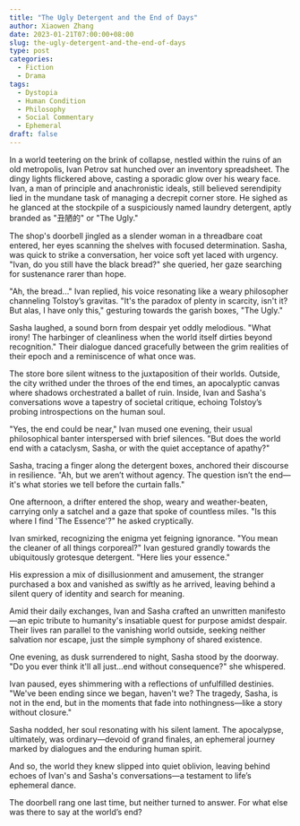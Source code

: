 ```yaml
---
title: "The Ugly Detergent and the End of Days"
author: Xiaowen Zhang
date: 2023-01-21T07:00:00+08:00
slug: the-ugly-detergent-and-the-end-of-days
type: post
categories:
  - Fiction
  - Drama
tags:
  - Dystopia
  - Human Condition
  - Philosophy
  - Social Commentary
  - Ephemeral
draft: false
---
```


In a world teetering on the brink of collapse, nestled within the ruins of an old metropolis, Ivan Petrov sat hunched over an inventory spreadsheet. The dingy lights flickered above, casting a sporadic glow over his weary face. Ivan, a man of principle and anachronistic ideals, still believed serendipity lied in the mundane task of managing a decrepit corner store. He sighed as he glanced at the stockpile of a suspiciously named laundry detergent, aptly branded as "丑陋的" or "The Ugly."

The shop's doorbell jingled as a slender woman in a threadbare coat entered, her eyes scanning the shelves with focused determination. Sasha, was quick to strike a conversation, her voice soft yet laced with urgency. "Ivan, do you still have the black bread?" she queried, her gaze searching for sustenance rarer than hope.

"Ah, the bread..." Ivan replied, his voice resonating like a weary philosopher channeling Tolstoy’s gravitas. "It's the paradox of plenty in scarcity, isn't it? But alas, I have only this," gesturing towards the garish boxes, "The Ugly."

Sasha laughed, a sound born from despair yet oddly melodious. "What irony! The harbinger of cleanliness when the world itself dirties beyond recognition." Their dialogue danced gracefully between the grim realities of their epoch and a reminiscence of what once was.

The store bore silent witness to the juxtaposition of their worlds. Outside, the city writhed under the throes of the end times, an apocalyptic canvas where shadows orchestrated a ballet of ruin. Inside, Ivan and Sasha's conversations wove a tapestry of societal critique, echoing Tolstoy’s probing introspections on the human soul.

"Yes, the end could be near," Ivan mused one evening, their usual philosophical banter interspersed with brief silences. "But does the world end with a cataclysm, Sasha, or with the quiet acceptance of apathy?"

Sasha, tracing a finger along the detergent boxes, anchored their discourse in resilience. "Ah, but we aren’t without agency. The question isn’t the end—it's what stories we tell before the curtain falls."

One afternoon, a drifter entered the shop, weary and weather-beaten, carrying only a satchel and a gaze that spoke of countless miles. "Is this where I find 'The Essence'?" he asked cryptically.

Ivan smirked, recognizing the enigma yet feigning ignorance. "You mean the cleaner of all things corporeal?" Ivan gestured grandly towards the ubiquitously grotesque detergent. "Here lies your essence."

His expression a mix of disillusionment and amusement, the stranger purchased a box and vanished as swiftly as he arrived, leaving behind a silent query of identity and search for meaning.

Amid their daily exchanges, Ivan and Sasha crafted an unwritten manifesto—an epic tribute to humanity's insatiable quest for purpose amidst despair. Their lives ran parallel to the vanishing world outside, seeking neither salvation nor escape, just the simple symphony of shared existence.

One evening, as dusk surrendered to night, Sasha stood by the doorway. "Do you ever think it'll all just…end without consequence?" she whispered.

Ivan paused, eyes shimmering with a reflections of unfulfilled destinies. "We've been ending since we began, haven't we? The tragedy, Sasha, is not in the end, but in the moments that fade into nothingness—like a story without closure."

Sasha nodded, her soul resonating with his silent lament. The apocalypse, ultimately, was ordinary—devoid of grand finales, an ephemeral journey marked by dialogues and the enduring human spirit.

And so, the world they knew slipped into quiet oblivion, leaving behind echoes of Ivan's and Sasha's conversations—a testament to life’s ephemeral dance.

The doorbell rang one last time, but neither turned to answer. For what else was there to say at the world’s end?